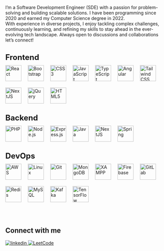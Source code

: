 I’m a Software Development Engineer (SDE) with a passion for problem-solving and building scalable solutions. I have been programming since 2020 and earned my Computer Science degree in 2022.<br>
With experience in diverse projects, I enjoy tackling complex challenges, continuously learning, and refining my skills to stay ahead in the ever-evolving tech landscape. Always open to discussions and collaborations<br>let’s connect!  
  

<br/>  


<style>
  .skills-section {
    margin-bottom: 30px;
  }

  .skills-title {
    font-size: 24px;
    font-weight: bold;
    margin-bottom: 10px;
  }

  .skills-container {
    display: flex;
    align-items: center;
    flex-wrap: wrap;
    gap: 20px; /* Adds space between logos */
  }

  .skills-container img {
    height: 50px;
  }
</style>

<div class="skills-section">
  <div class="skills-title">Frontend</div>
  <div class="skills-container">
    <img src="https://profilinator.rishav.dev/skills-assets/react-original-wordmark.svg" alt="React" />
    <img src="https://profilinator.rishav.dev/skills-assets/bootstrap-plain.svg" alt="Bootstrap" />
    <img src="https://profilinator.rishav.dev/skills-assets/css3-original-wordmark.svg" alt="CSS3" />
    <img src="https://profilinator.rishav.dev/skills-assets/javascript-original.svg" alt="JavaScript" />
    <img src="https://profilinator.rishav.dev/skills-assets/typescript-original.svg" alt="TypeScript" />
    <img src="https://profilinator.rishav.dev/skills-assets/angularjs-original.svg" alt="Angular" />
    <img src="https://profilinator.rishav.dev/skills-assets/tailwindcss.svg" alt="Tailwind CSS" />
    <img src="https://profilinator.rishav.dev/skills-assets/nextjs.png" alt="NextJS" />
    <img src="https://profilinator.rishav.dev/skills-assets/jquery.png" alt="jQuery" />
    <img src="https://profilinator.rishav.dev/skills-assets/html5-original-wordmark.svg" alt="HTML5" />
  </div>
</div>

<div class="skills-section">
  <div class="skills-title">Backend</div>
  <div class="skills-container">
    <img src="https://profilinator.rishav.dev/skills-assets/php-original.svg" alt="PHP" />
    <img src="https://profilinator.rishav.dev/skills-assets/nodejs-original-wordmark.svg" alt="Node.js" />
    <img src="https://profilinator.rishav.dev/skills-assets/express-original-wordmark.svg" alt="Express.js" />
    <img src="https://profilinator.rishav.dev/skills-assets/java-original-wordmark.svg" alt="Java" />
    <img src="https://profilinator.rishav.dev/skills-assets/nextjs.png" alt="NextJS" />
    <img src="https://profilinator.rishav.dev/skills-assets/springio-icon.svg" alt="Spring" />
  </div>
</div>

<div class="skills-section">
  <div class="skills-title">DevOps</div>
  <div class="skills-container">
    <img src="https://profilinator.rishav.dev/skills-assets/amazonwebservices-original-wordmark.svg" alt="AWS" />
    <img src="https://profilinator.rishav.dev/skills-assets/linux-original.svg" alt="Linux" />
    <img src="https://profilinator.rishav.dev/skills-assets/git-scm-icon.svg" alt="Git" />
    <img src="https://profilinator.rishav.dev/skills-assets/mongodb-original-wordmark.svg" alt="MongoDB" />
    <img src="https://profilinator.rishav.dev/skills-assets/xampp.png" alt="XAMPP" />
    <img src="https://profilinator.rishav.dev/skills-assets/firebase.png" alt="Firebase" />
    <img src="https://profilinator.rishav.dev/skills-assets/gitlab.svg" alt="GitLab" />
    <img src="https://profilinator.rishav.dev/skills-assets/redis-original-wordmark.svg" alt="Redis" />
    <img src="https://profilinator.rishav.dev/skills-assets/mysql-original-wordmark.svg" alt="MySQL" />
    <img src="https://profilinator.rishav.dev/skills-assets/apache_kafka-icon.svg" alt="Kafka" />
    <img src="https://profilinator.rishav.dev/skills-assets/tensorflow-icon.svg" alt="TensorFlow" />
  </div>
</div>


<br/>  


## Connect with me  
<a href="https://linkedin.com/in/https://www.linkedin.com/in/abhishek-sharma-07481520a/" target="_blank">
<img src=https://img.shields.io/badge/linkedin-%231E77B5.svg?&style=for-the-badge&logo=linkedin&logoColor=white alt=linkedin style="margin-bottom: 5px;" />
</a>
<a href="https://leetcode.com/u/abhishek_karlex/" target="_blank">
  <img src="https://img.shields.io/badge/LeetCode-%23FFA116.svg?&style=for-the-badge&logo=leetcode&logoColor=white" alt="LeetCode" style="margin-bottom: 5px;" />
</a>
  

